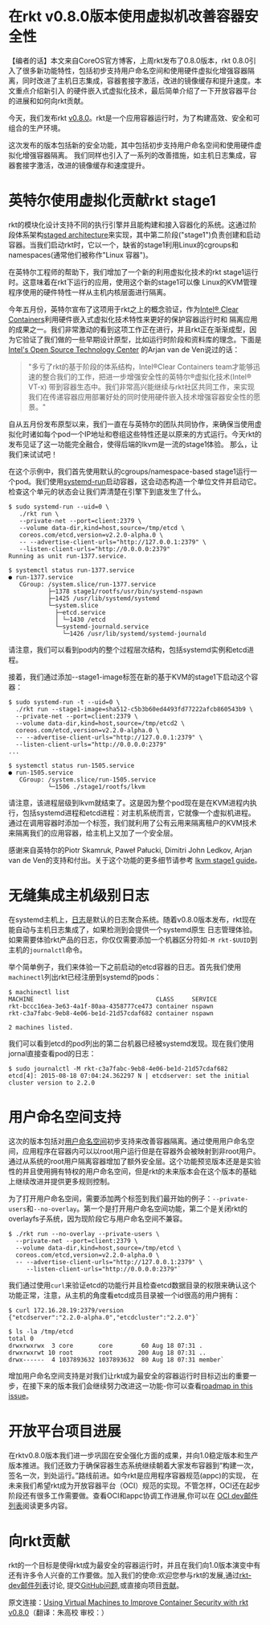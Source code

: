 在rkt v0.8.0版本使用虚拟机改善容器安全性
==

【编者的话】本文来自CoreOS官方博客，上周rkt发布了0.8.0版本，rkt 0.8.0引入了很多新功能特性，包括初步支持用户命名空间和使用硬件虚拟化增强容器隔离，同时改进了主机日志集成，容器套接字激活，改进的镜像缓存和提升速度。本文重点介绍新引入
的硬件嵌入式虚拟化技术，最后简单介绍了一下开放容器平台的进展和如何向rkt贡献。

今天，我们发布rkt [v0.8.0](https://github.com/coreos/rkt/releases/tag/v0.8.0)。rkt是一个应用容器运行时，为了构建高效、安全和可组合的生产环境。

这次发布的版本包括新的安全功能，其中包括初步支持用户命名空间和使用硬件虚拟化增强容器隔离。
我们同样也引入了一系列的改善措施，如主机日志集成，容器套接字激活，改进的镜像缓存和速度提升。

# 英特尔使用虚拟化贡献rkt stage1

rkt的模块化设计支持不同的执行引擎并且能构建和接入容器化的系统。这通过阶段体系架构[staged architecture](https://github.com/coreos/rkt/blob/master/Documentation/devel/architecture.md)来实现，其中第二阶段("stage1")负责创建和启动容器。当我们启动rkt时，它以一个，缺省的stage1利用Linux的cgroups和namespaces(通常他们被称作"Linux 容器")。

在英特尔工程师的帮助下，我们增加了一个新的利用虚拟化技术的rkt stage1运行时。这意味着在rkt下运行的应用，使用这个新的stage1可以像
Linux的KVM管理程序使用的硬件特性一样从主机内核层面进行隔离。

今年五月份，英特尔宣布了这项用于rkt之上的概念验证，作为[Intel® Clear Containers](https://lwn.net/Articles/644675/)利用硬件嵌入式虚拟化技术特性来更好的保护容器运行时和
隔离应用的成果之一。我们非常激动的看到这项工作正在进行，并且rkt正在渐渐成型，因为它验证了我们做的一些早期设计原型，比如运行时阶段和资料库的理念。下面是[Intel's Open Source Technology Center](https://01.org/blogs/2015/optimizing-commercial-products-intel-clear-linux)
的Arjan van de Ven说过的话：

> "多亏了rkt的基于阶段的体系结构，Intel®Clear Containers team才能够迅速的整合我们的工作，把进一步增强安全性的英特尔®虚拟化技术(Intel® VT-x)
带到容器生态中。我们非常高兴能继续与rkt社区共同工作，来实现我们在传递容器应用部署好处的同时使用硬件嵌入技术增强容器安全性的愿景。"

自从五月份发布原型以来，我们一直在与英特尔的团队共同协作，来确保当使用虚拟化时诸如每个pod一个IP地址和卷组这些特性还是以原来的方式运行。今天rkt的发布见证了这一功能完全融合，使得后端的lkvm是一流的stage1体验。
那么，让我们来试试吧！

在这个示例中，我们首先使用默认的cgroups/namespace-based stage1运行一个pod。我们使用[systemd-run](http://www.freedesktop.org/software/systemd/man/systemd-run.html)启动容器，这会动态构造一个单位文件并启动它。检查这个单元的状态会让我们弄清楚在引擎下到底发生了什么。

```shell
$ sudo systemd-run --uid=0 \
   ./rkt run \
   --private-net --port=client:2379 \
   --volume data-dir,kind=host,source=/tmp/etcd \
   coreos.com/etcd,version=v2.2.0-alpha.0 \
   -- --advertise-client-urls="http://127.0.0.1:2379" \  
   --listen-client-urls="http://0.0.0.0:2379"
Running as unit run-1377.service.

$ systemctl status run-1377.service
● run-1377.service
   CGroup: /system.slice/run-1377.service
           ├─1378 stage1/rootfs/usr/bin/systemd-nspawn
           ├─1425 /usr/lib/systemd/systemd
           └─system.slice
             ├─etcd.service
             │ └─1430 /etcd
             └─systemd-journald.service
               └─1426 /usr/lib/systemd/systemd-journald
```
请注意，我们可以看到pod内的整个过程层次结构，包括systemd实例和etcd进程。

接着，我们通过添加--stage1-image标签在新的基于KVM的stage1下启动这个容器：

```shell
$ sudo systemd-run -t --uid=0 \
  ./rkt run --stage1-image=sha512-c5b3b60ed4493fd77222afcb860543b9 \
  --private-net --port=client:2379 \
  --volume data-dir,kind=host,source=/tmp/etcd2 \
  coreos.com/etcd,version=v2.2.0-alpha.0 \
  -- --advertise-client-urls="http://127.0.0.1:2379" \
  --listen-client-urls="http://0.0.0.0:2379"
...

$ systemctl status run-1505.service
● run-1505.service
   CGroup: /system.slice/run-1505.service
           └─1506 ./stage1/rootfs/lkvm
```

请注意，该进程层级到lkvm就结束了。这是因为整个pod现在是在KVM进程内执行，包括systemd进程和etcd进程：对主机系统而言，它就像一个虚拟机进程。
通过在调用容器时添加一个标签，我们就利用了公有云用来隔离租户的KVM技术来隔离我们的应用容器，给主机上又加了一个安全层。

感谢来自英特尔的Piotr Skamruk, Paweł Pałucki, Dimitri John Ledkov, Arjan van de Ven的支持和付出。关于这个功能的更多细节请参考
[lkvm stage1 guide](https://github.com/coreos/rkt/blob/master/Documentation/running-lkvm-stage1.md)。

# 无缝集成主机级别日志

在systemd主机上，[日志](http://www.freedesktop.org/software/systemd/man/systemd-journald.service.html)是默认的日志聚合系统。随着v0.8.0版本发布，rkt现在能自动与主机日志集成了，如果检测到会提供一个systemd原生
日志管理体验。如果需要体验rkt产品的日志，你仅仅需要添加一个机器区分符如`-M rkt-$UUID`到主机的`journalctl`命令。

举个简单例子，我们来体验一下之前启动的etcd容器的日志。首先我们使用`machinectl`列出rkt已经注册到systemd的pods：

```shell
$ machinectl list
MACHINE                                  CLASS     SERVICE
rkt-bccc16ea-3e63-4a1f-80aa-4358777ce473 container nspawn
rkt-c3a7fabc-9eb8-4e06-be1d-21d57cdaf682 container nspawn

2 machines listed.
```

我们可以看到etcd的pod列出的第二台机器已经被systemd发现。现在我们使用jornal直接查看pod的日志：

```shell
$ sudo journalctl -M rkt-c3a7fabc-9eb8-4e06-be1d-21d57cdaf682
etcd[4]: 2015-08-18 07:04:24.362297 N | etcdserver: set the initial cluster version to 2.2.0
```

# 用户命名空间支持

这次的版本包括对[用户命名空间](http://man7.org/linux/man-pages/man7/user_namespaces.7.html)初步支持来改善容器隔离。通过使用用户命名空间，应用程序在容器内可以以root用户运行但是在容器外会被映射到非root用户。
通过从系统的root用户隔离容器增加了额外安全层。这个功能预览版本还是是实验性的并且使用拥有特权的用户命名空间，但是rkt的未来版本会在这个版本的基础上继续改进并提供更多规则控制。

为了打开用户命名空间，需要添加两个标签到我们最开始的例子：`--private-users`和`--no-overlay`。第一个是打开用户命名空间功能，第二个是关闭rkt的overlayfs子系统，因为现阶段它与用户命名空间不兼容。

```shell
$ ./rkt run --no-overlay --private-users \
  --private-net --port=client:2379 \
  --volume data-dir,kind=host,source=/tmp/etcd \
  coreos.com/etcd,version=v2.2.0-alpha.0 \
  -- --advertise-client-urls="http://127.0.0.1:2379" \
     --listen-client-urls="http://0.0.0.0:2379"`
```

我们通过使用`curl`来验证etcd的功能行并且检查etcd数据目录的权限来确认这个功能正常，注意，从主机的角度看etcd成员目录被一个id很高的用户拥有：

```shell
$ curl 172.16.28.19:2379/version
{"etcdserver":"2.2.0-alpha.0","etcdcluster":"2.2.0"}`

$ ls -la /tmp/etcd
total 0
drwxrwxrwx  3 core       core        60 Aug 18 07:31 .
drwxrwxrwt 10 root       root       200 Aug 18 07:31 ..
drwx------  4 1037893632 1037893632  80 Aug 18 07:31 member`
```

增加用户命名空间支持是对我们让rkt成为最安全的容器运行时目标迈出的重要一步，在接下来的版本我们会继续努力改进这一功能-你可以查看[roadmap in this issue](https://github.com/coreos/rkt/issues/986)。

# 开放平台项目进展

在rktv0.8.0版本我们进一步巩固在安全强化方面的成果，并向1.0稳定版本和生产版本推进。我们还致力于确保容器生态系统继续朝着大家发布容器到“构建一次，签名一次，到处运行。”路线前进。如今rkt是应用程序容器规范(appc)的实现，
在未来我们希望rkt成为开放容器平台（OCI）规范的实现。不管怎样，OCI还在起步阶段还有很多工作需要做。查看OCI和appc协调工作进展,你可以在
[OCI dev邮件列表](https://groups.google.com/a/opencontainers.org/forum/#!topic/dev/uo11avcWlQQ)阅读更多内容。

# 向rkt贡献

rkt的一个目标是使得rkt成为最安全的容器运行时，并且在我们向1.0版本演变中有还有许多令人兴奋的工作要做。加入我们的使命:欢迎您参与rkt的发展,通过[rkt-dev邮件列表](https://groups.google.com/forum/#!forum/rkt-dev)讨论,
提交[GitHub问题](https://github.com/coreos/rkt/issues),或直接向项目[贡献](https://github.com/coreos/rkt/issues?q=is%3Aopen+is%3Aissue+label%3A%22help+wanted%22)。

原文连接：[Using Virtual Machines to Improve Container Security with rkt v0.8.0](https://coreos.com/blog/rkt-0.8-with-new-vm-support/)（翻译：朱高校 审校：）
